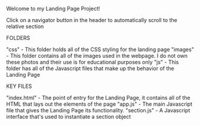 Welcome to my Landing Page Project!

Click on a navigator button in the header to automatically scroll to the relative section

FOLDERS

  "css" - This folder holds all of the CSS styling for the landing page
  "images" - This folder contains all of the images used in the webpage. I do not own these photos and their use is for educational purposes only
  "js" - This folder has all of the Javascript files that make up the behavior of the Landing Page

KEY FILES

  "index.html" - The point of entry for the Landing Page, it contains all of the HTML that lays out the elements of the page
  "app.js" - The main Javascript file that gives the Landing Page its functionality.
  "section.js" - A Javascript interface that's used to instantiate a section object